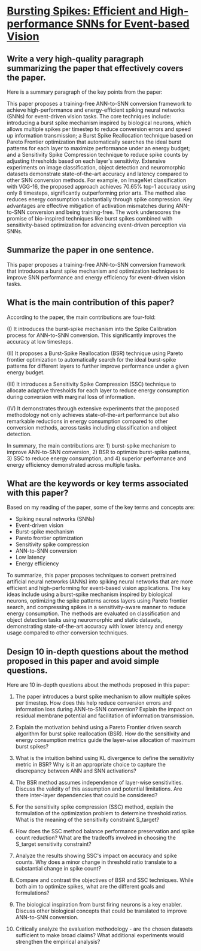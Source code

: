 # [Bursting Spikes: Efficient and High-performance SNNs for Event-based   Vision](https://arxiv.org/abs/2311.14265)

## Write a very high-quality paragraph summarizing the paper that effectively covers the paper.

 Here is a summary paragraph of the key points from the paper:

This paper proposes a training-free ANN-to-SNN conversion framework to achieve high-performance and energy-efficient spiking neural networks (SNNs) for event-driven vision tasks. The core techniques include: introducing a burst spike mechanism inspired by biological neurons, which allows multiple spikes per timestep to reduce conversion errors and speed up information transmission; a Burst Spike Reallocation technique based on Pareto Frontier optimization that automatically searches the ideal burst patterns for each layer to maximize performance under an energy budget; and a Sensitivity Spike Compression technique to reduce spike counts by adjusting thresholds based on each layer's sensitivity. Extensive experiments on image classification, object detection and neuromorphic datasets demonstrate state-of-the-art accuracy and latency compared to other SNN conversion methods. For example, on ImageNet classification with VGG-16, the proposed approach achieves 70.65% top-1 accuracy using only 8 timesteps, significantly outperforming prior arts. The method also reduces energy consumption substantially through spike compression. Key advantages are effective mitigation of activation mismatches during ANN-to-SNN conversion and being training-free. The work underscores the promise of bio-inspired techniques like burst spikes combined with sensitivity-based optimization for advancing event-driven perception via SNNs.


## Summarize the paper in one sentence.

 This paper proposes a training-free ANN-to-SNN conversion framework that introduces a burst spike mechanism and optimization techniques to improve SNN performance and energy efficiency for event-driven vision tasks.


## What is the main contribution of this paper?

 According to the paper, the main contributions are four-fold:

(I) It introduces the burst-spike mechanism into the Spike Calibration process for ANN-to-SNN conversion. This significantly improves the accuracy at low timesteps. 

(II) It proposes a Burst-Spike Reallocation (BSR) technique using Pareto frontier optimization to automatically search for the ideal burst-spike patterns for different layers to further improve performance under a given energy budget.

(III) It introduces a Sensitivity Spike Compression (SSC) technique to allocate adaptive thresholds for each layer to reduce energy consumption during conversion with marginal loss of information.

(IV) It demonstrates through extensive experiments that the proposed methodology not only achieves state-of-the-art performance but also remarkable reductions in energy consumption compared to other conversion methods, across tasks including classification and object detection.

In summary, the main contributions are: 1) burst-spike mechanism to improve ANN-to-SNN conversion, 2) BSR to optimize burst-spike patterns, 3) SSC to reduce energy consumption, and 4) superior performance and energy efficiency demonstrated across multiple tasks.


## What are the keywords or key terms associated with this paper?

 Based on my reading of the paper, some of the key terms and concepts are:

- Spiking neural networks (SNNs)
- Event-driven vision
- Burst-spike mechanism
- Pareto frontier optimization
- Sensitivity spike compression  
- ANN-to-SNN conversion
- Low latency
- Energy efficiency

To summarize, this paper proposes techniques to convert pretrained artificial neural networks (ANNs) into spiking neural networks that are more efficient and high-performing for event-based vision applications. The key ideas include using a burst-spike mechanism inspired by biological neurons, optimizing the spike patterns across layers using Pareto frontier search, and compressing spikes in a sensitivity-aware manner to reduce energy consumption. The methods are evaluated on classification and object detection tasks using neuromorphic and static datasets, demonstrating state-of-the-art accuracy with lower latency and energy usage compared to other conversion techniques.


## Design 10 in-depth questions about the method proposed in this paper and avoid simple questions.

 Here are 10 in-depth questions about the methods proposed in this paper:

1. The paper introduces a burst spike mechanism to allow multiple spikes per timestep. How does this help reduce conversion errors and information loss during ANN-to-SNN conversion? Explain the impact on residual membrane potential and facilitation of information transmission.

2. Explain the motivation behind using a Pareto Frontier driven search algorithm for burst spike reallocation (BSR). How do the sensitivity and energy consumption metrics guide the layer-wise allocation of maximum burst spikes?

3. What is the intuition behind using KL divergence to define the sensitivity metric in BSR? Why is it an appropriate choice to capture the discrepancy between ANN and SNN activations?

4. The BSR method assumes independence of layer-wise sensitivities. Discuss the validity of this assumption and potential limitations. Are there inter-layer dependencies that could be considered?  

5. For the sensitivity spike compression (SSC) method, explain the formulation of the optimization problem to determine threshold ratios. What is the meaning of the sensitivity constraint S_target?

6. How does the SSC method balance performance preservation and spike count reduction? What are the tradeoffs involved in choosing the S_target sensitivity constraint?

7. Analyze the results showing SSC's impact on accuracy and spike counts. Why does a minor change in threshold ratio translate to a substantial change in spike count?

8. Compare and contrast the objectives of BSR and SSC techniques. While both aim to optimize spikes, what are the different goals and formulations?  

9. The biological inspiration from burst firing neurons is a key enabler. Discuss other biological concepts that could be translated to improve ANN-to-SNN conversion.

10. Critically analyze the evaluation methodology - are the chosen datasets sufficient to make broad claims? What additional experiments would strengthen the empirical analysis?
